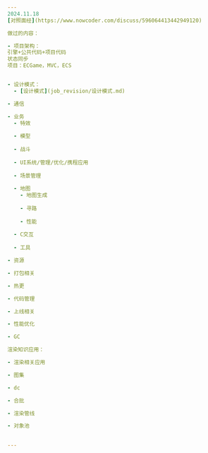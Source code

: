 ```yaml
---
2024.11.18  
[对照面经](https://www.nowcoder.com/discuss/596064413442949120)

做过的内容：

- 项目架构：
引擎+公共代码+项目代码
状态同步
项目：ECGame，MVC，ECS


- 设计模式：  
  - [设计模式](job_revision/设计模式.md)

- 通信

- 业务
  - 特效
 
  - 模型
 
  - 战斗
 
  - UI系统/管理/优化/携程应用
 
  - 场景管理
 
  - 地图
    - 地图生成
   
    - 寻路
   
    - 性能
   
  - C交互
 
  - 工具

- 资源

- 打包相关

- 热更

- 代码管理

- 上线相关

- 性能优化

- GC

渲染知识应用：

- 渲染相关应用

- 图集

- dc

- 合批

- 渲染管线

- 对象池

      
---
```

